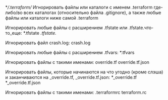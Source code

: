**/.terraform/*
Игнорировать файлы или каталоги с именем .terraform где-либо/во всех каталогах (относительно файла .gitignore), а также любые файлы или каталоги ниже самой .terraform

Игнорировать любые файлы с расширением .tfstate или .tfstate.что-то_еще:
*.tfstate
*.tfstate.*

Игнорировать файл crash.log:
crash.log

Игнорировать любые файлы с расширением .tfvars:
*.tfvars

Игнорировать файлы с такими именами:
override.tf
override.tf.json

Игнорировать файлы, которые начинаются на что угодно (кроме слэша) и заканчиваются на _override.tf, _override.tf.json:
*_override.tf
*_override.tf.json

Игнорировать файлы с такими именами:
.terraformrc
terraform.rc
